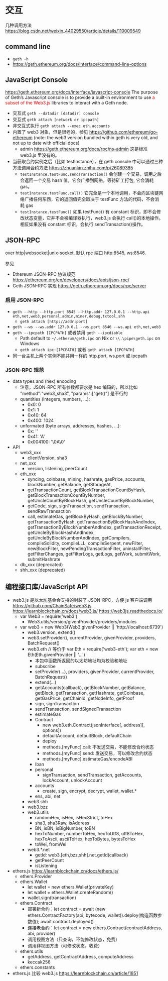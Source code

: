 # 交互

几种调用方法 <https://blog.csdn.net/weixin_44029550/article/details/110009549>

## command line

- `geth -h`
- <https://geth.ethereum.org/docs/interface/command-line-options>

## JavaScript Console

<https://geth.ethereum.org/docs/interface/javascript-console>
The purpose of Geth’s Javascript console is to provide a built-in environment to use <font color="red">a subset of the Web3.js</font> libraries to interact with a Geth node.

- 交互式 `geth --datadir [datadir] console`
- 交互式 `geth attach [network or ipcpath]`
- 非交互式执行 `geth attach --exec eth.accounts`
- 内置了 web3 对象，但是很老的，参见 <https://github.com/ethereum/go-ethereum> (note: the web3 version bundled within geth is very old, and not up to date with official docs)
  - admin <https://geth.ethereum.org/docs/rpc/ns-admin> 这是标准 web3.js 里没有的。
- 当获取合约实例之后（比如 testInstance），在 geth console 中可以通过三种方法调用合约方法 <https://zhuanlan.zhihu.com/p/26089385>
  - `testInstance.testFunc.sendTransaction()` 会创建一个交易，调用之后会返回一个交易 hash 值，它会广播到网络，等待矿工打包, 它会消耗 gas。
  - `testInstance.testFunc.call()` 它完全是一个本地调用，不会向区块链网络广播任何东西，它的返回值完全取决于 testFunc 方法的代码，不会消耗 gas
  - `testInstance.testFunc()` 如果 testFunc() 有 constant 标识，即不会修改状态变量，它并不会被编译器执行，web3.js 会执行 call()的本地操作。相反如果没有 constant 标识，会执行 sendTransaction()操作。

## JSON-RPC

over http|websocket|unix-socket. 默认 rpc 端口 http:8545, ws:8546.

参见

- Ethereum JSON-RPC 协议规范 <https://ethereum.org/en/developers/docs/apis/json-rpc/>
- Geth JSON-RPC 实现 <https://geth.ethereum.org/docs/rpc/server>

### 启用 JSON-RPC

- `geth --http --http.port 8545 --http.addr 127.0.0.1 --http.api eth,net,web3,personal,admin,miner,debug,txtool,shh`
  - `geth attach [http://addr:port]`
- `geth --ws --ws.addr 127.0.0.1 --ws.port 8546 --ws.api eth,net,web3`
- `geth --ipcpath [IPCPATH]` 或者禁用 `geth --ipcdiable`
  - Path default to `~/.etherum/geth.ipc` on Nix or `\\.\pipe\geth.ipc` on Windows
  - `geth attach ipc:[IPCPATH]` 或者 `geth attach [IPCPATH]`
- 同一台主机上两个实例不能共用一样的 http.port, ws.port 或 ipcpath

### JSON-RPC 规范

- data types and (hex) encoding
  - 注意，JSON-RPC 所有参数都要求是 hex 编码的，所以比如 "method":"web3_sha3", "params":["get()"] 是不行的
  - quantities (integers, numbers, ...):
    - 0x0: 0
    - 0x1: 1
    - 0x40: 64
    - 0x400: 1024
  - unformated (byte arrays, addresses, hashes, ...):
    - 0x: ''
    - 0x41: 'A'
    - 0x004100: '\0A\0'
- API
  - web3_xxx
    - clientVersion, sha3
  - net_xxx
    - version, listening, peerCount
  - eth_xxx
    - syncing, coinbase, mining, hashrate, gasPrice, accounts, blockNumber, getBalance, getStorageAt,
    - getTransactionCount, getBlockTransactionCountByHash, getBlockTransactionCountByNumber, getUncleCountByBlockHash, getUncleCountByBlockNumber,
    - getCode, sign, signTransaction, sendTransaction, sendRawTransaction
    - call, estimateGas, getBlockByHash, getBlockByNumber, getTransactionByHash, getTransactionByBlockHashAndIndex, getTransactionByBlockNumberAndIndex, getTransactionReceipt, getUncleByBlockHashAndIndex, getUncleByBlockNumberAndIndex, getCompilers, compileSolidity, compileLLL, compileSerpent, newFilter, newBlockFilter, newPendingTransactionFilter, uninstallFilter, getFilterChanges, getFilterLogs, getLogs, getWork, submitWork, submitHashrate
  - db_xxx (deprecated)
  - shh_xxx (deprecated)

## 编程接口库/JavaScript API

- web3.js 是以太坊基金会支持的封装了 JSON-RPC，方便 js 客户端调用 <https://github.com/ChainSafe/web3.js> <https://learnblockchain.cn/docs/web3.js/> <https://web3js.readthedocs.io/>
  - var Web3 = require('web3')
    - Web3.utils/version/givenProvider/providers/modules
  - var web3 = new Web3(Web3.givenProvider || 'http://localhost:6739')
    - web3.version, extend()
    - web3.setProvider(), currentProvider, givenProvider, providers, BatchRequest()
    - web3.eth // 等价于 var Eth = require('web3-eth'); var eth = new Eth(Eth.givenProvider || '...')
      - 本包中函数所返回的以太坊地址均为校验和地址
      - subscribe
      - setProvider(...), providers, givenProvider, currentProvider, BatchRequest()
      - extend(...)
      - getAccounts(callback), getBlockNumber, getBalance, getBlock, getTransaction, getHashrate, getCoinbase, getGasPrice, getChainId, getNodeInfo, getProof
      - sign, signTransaction
      - sendTransaction, sendSignedTransaction
      - estimateGas
      - Contract
        - new web3.eth.Contract(jsonInterface[, address][, options])
        - defaultAccount, defaultBlock, defaultChain
        - deploy
        - methods.[myFunc].call: 不发送交易，不能修改合约状态
        - methods.[myFunc].send: 发送交易，可以修改合约状态
        - methods.[myFunc].estimateGas/encodeABI
      - Iban
      - personal
        - signTransaction, sendTransaction, getAccounts, lockAccount, unlockAccount
      - accounts
        - create, sign, encrypt, decrypt, wallet, wallet.\*
      - ens, abi, net
    - web3.shh
    - web3.bzz
    - web3.utils
      - randomHex, isHex, isHexStrict, toHex
      - sha3, sha3Raw, isAddress
      - BN, isBN, isBigNumber, toBN
      - hexToNumber, numberToHex, hexToUtf8, utf8ToHex, hexToAscii, asciiToHex, hexToBytes, bytesToHex
      - toWei, fromWei
    - web3.\*.net
      - getId: web3.[eth,bzz,shh].net.getId(callback)
      - getPeerCount
      - isListening
- ethers.js <https://learnblockchain.cn/docs/ethers.js/>
  - ethers.Provider
  - ethers.Wallet
    - let wallet = new ethers.Wallet(privateKey)
    - let wallet = ethers.Wallet.createRandom()
    - wallet.sign(transaction)
  - ethers.Contract
    - 部署新合约：let contract = await (new ethers.ContractFactory(abi, bytecode, wallet)).deploy(构造函数参数值); await contract.deployed()
    - 连接老合约：let contract = new ethers.Contract(contractAddress, abi, provider)
    - 调用视图方法（只查询，不能修改状态，免费）
    - 调用非视图方法（可修改状态，收费）
  - ethers.utils
    - getAddress, getContractAddress, computeAddress
    - keccak256
  - ethers.constants
- ethers.js 比较 web3.js <https://learnblockchain.cn/article/1851>
